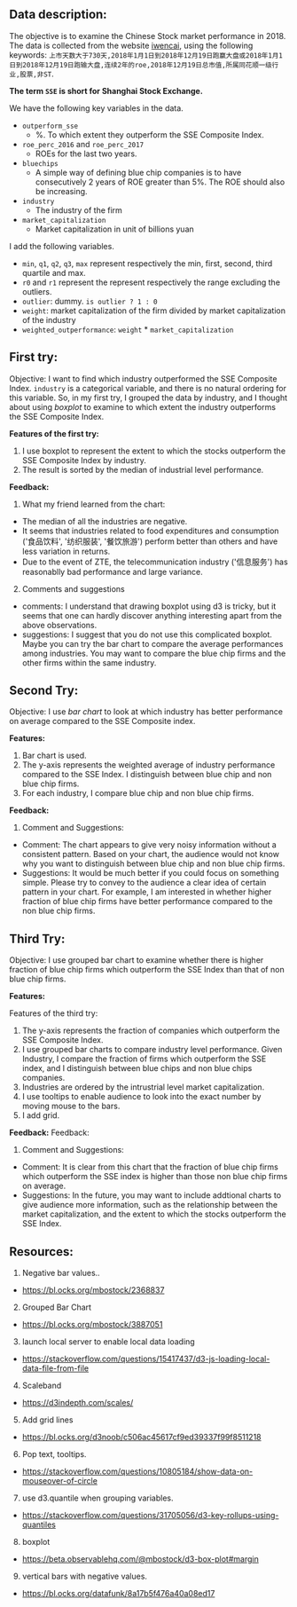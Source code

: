 ## Data description:

The objective is to examine the Chinese Stock market performance in 2018. The data is collected from the website [iwencai](http://www.iwencai.com), using the following keywords: `上市天数大于730天,2018年1月1日到2018年12月19日跑赢大盘或2018年1月1日到2018年12月19日跑输大盘,连续2年的roe,2018年12月19日总市值,所属同花顺一级行业,股票,非ST`.

**The term `SSE` is short for Shanghai Stock Exchange.**

We have the following key variables in the data.
- `outperform_sse` 
  - %. To which extent they outperform the SSE Composite Index.
- `roe_perc_2016` and `roe_perc_2017`
  -  ROEs for the last two years.
- `bluechips`
  - A simple way of defining blue chip companies is to have consecutively 2 years of ROE greater than 5%. The ROE should also be increasing.
- `industry`
  - The industry of the firm
- `market_capitalization`
  - Market capitalization in unit of billions yuan


I add the following variables.
 - `min`, `q1`, `q2`, `q3`, `max` represent respectively the min, first, second, third quartile and max.
 - `r0` and `r1` represent the represent respectively the range excluding the outliers.
 - `outlier`: dummy. `is outlier ? 1 : 0`
 - `weight`: market capitalization of the firm divided by market capitalization of the industry
 - `weighted_outperformance`: `weight` * `market_capitalization`

## First try:

Objective: I want to find which industry outperformed the SSE Composite Index. `industry` is a categorical variable, and there is no natural ordering for this variable. So, in my first try, I grouped the data by industry, and I thought about using *boxplot* to examine to which extent the industry outperforms the SSE Composite Index.

**Features of the first try:**

1. I use boxplot to represent the extent to which the stocks outperform the SSE Composite Index by industry.
2. The result is sorted by the median of industrial level performance.

**Feedback:**

1. What my friend learned from the chart: 
  - The median of all the industries are negative.
  - It seems that industries related to food expenditures and consumption ('食品饮料', '纺织服装', '餐饮旅游') perform better than others and have less variation in returns. 
  - Due to the event of ZTE, the telecommunication industry ('信息服务') has reasonablly bad performance and large variance.
2. Comments and suggestions
  - comments: I understand that drawing boxplot using d3 is tricky, but it seems that one can hardly discover  anything interesting apart from the above observations.
  - suggestions: I suggest that you do not use this complicated boxplot. Maybe you can try the bar chart to compare the average performances among industries. You may want to compare the blue chip firms and the other firms within the same industry.

## Second Try:

Objective: I use *bar chart* to look at which industry has better performance on average compared to the SSE Composite index. 

**Features:**

1. Bar chart is used.
2. The y-axis represents the weighted average of industry performance compared to the SSE Index. I distinguish between blue chip and non blue chip firms.
3. For each industry, I compare blue chip and non blue chip firms.

**Feedback:**

1. Comment and Suggestions:
  - Comment: The chart appears to give very noisy information without a consistent pattern. Based on your chart, the audience would not know why you want to distinguish between blue chip and non blue chip firms. 
  - Suggestions: It would be much better if you could focus on something simple. Please try to convey to the audience a clear idea of certain pattern in your chart. For example, I am interested in whether higher fraction of blue chip firms have better performance compared to the non blue chip firms.

## Third Try:

Objective: I use grouped bar chart to examine whether there is higher fraction of blue chip firms which outperform the SSE Index than that of non blue chip firms. 

**Features:**

Features of the third try:

1. The y-axis represents the fraction of companies which outperform the SSE Composite Index.
2. I use grouped bar charts to compare industry level performance. Given Industry, I compare the fraction of firms which outperform the SSE index, and I distinguish between blue chips and non blue chips companies. 
3. Industries are ordered by the intrustrial level market capitalization.
4. I use tooltips to enable audience to look into the exact number by moving mouse to the bars.
5. I add grid.

**Feedback:**
Feedback:
1. Comment and Suggestions:
  - Comment: It is clear from this chart that the fraction of blue chip firms which outperform the SSE index is higher than those non blue chip firms on average.
  - Suggestions: In the future, you may want to include addtional charts to give audience more information, such as the relationship between the market capitalization, and the extent to which the stocks outperform the SSE Index.



## Resources:
1. Negative bar values..
  - https://bl.ocks.org/mbostock/2368837
2. Grouped Bar Chart
  - https://bl.ocks.org/mbostock/3887051
3. launch local server to enable local data loading
  - https://stackoverflow.com/questions/15417437/d3-js-loading-local-data-file-from-file
4. Scaleband
  - https://d3indepth.com/scales/
5. Add grid lines
  - https://bl.ocks.org/d3noob/c506ac45617cf9ed39337f99f8511218
6. Pop text, tooltips.
  - https://stackoverflow.com/questions/10805184/show-data-on-mouseover-of-circle
7. use d3.quantile when grouping variables.
  - https://stackoverflow.com/questions/31705056/d3-key-rollups-using-quantiles
8. boxplot
  - https://beta.observablehq.com/@mbostock/d3-box-plot#margin
9. vertical bars with negative values.
  - https://bl.ocks.org/datafunk/8a17b5f476a40a08ed17



